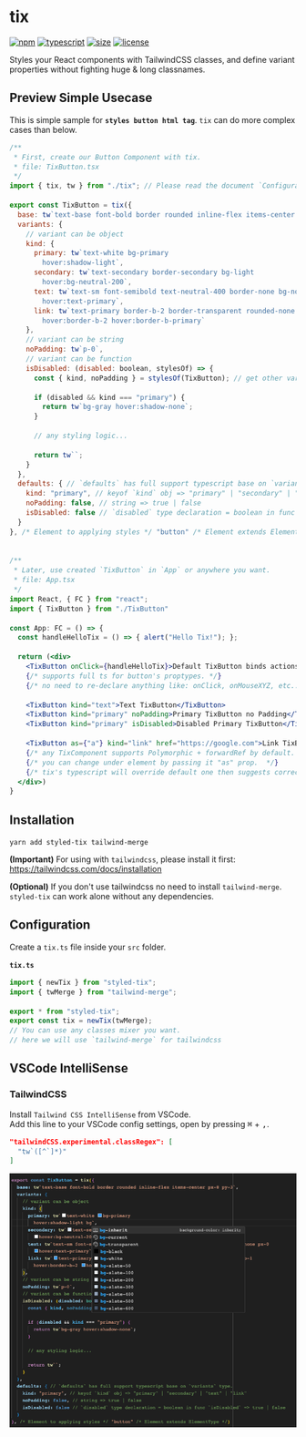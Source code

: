 # tix

[![npm](https://flat.badgen.net/npm/v/styled-tix)](https://www.npmjs.com/package/styled-tix?activeTab=readme)
[![typescript](https://flat.badgen.net/npm/types/styled-tix)](https://www.npmjs.com/package/styled-tix?activeTab=readme)
[![size](https://flat.badgen.net/bundlephobia/minzip/styled-tix)](https://bundlephobia.com/package/styled-tix@latest)
[![license](https://flat.badgen.net/github/license/danhtran94/styled-tix)](https://github.com/danhtran94/styled-tix/blob/main/LICENSE)

Styles your React components with TailwindCSS classes, and define variant properties without fighting huge & long classnames.

## Preview Simple Usecase
This is simple sample for **`styles button html tag`**. `tix` can do more complex cases than below.
```jsx
/**
 * First, create our Button Component with tix.
 * file: TixButton.tsx
 */
import { tix, tw } from "./tix"; // Please read the document `Configuration`

export const TixButton = tix({
  base: tw`text-base font-bold border rounded inline-flex items-center px-8 py-3`,
  variants: {
    // variant can be object
    kind: {
      primary: tw`text-white bg-primary 
        hover:shadow-light`,
      secondary: tw`text-secondary border-secondary bg-light 
        hover:bg-neutral-200`,
      text: tw`text-sm font-semibold text-neutral-400 border-none bg-none rounded-none px-0
        hover:text-primary`,
      link: tw`text-primary border-b-2 border-transparent rounded-none px-0 py-0 pb-1
        hover:border-b-2 hover:border-b-primary`
    },
    // variant can be string
    noPadding: tw`p-0`,
    // variant can be function
    isDisabled: (disabled: boolean, stylesOf) => {
      const { kind, noPadding } = stylesOf(TixButton); // get other variant's values
      
      if (disabled && kind === "primary") {
        return tw`bg-gray hover:shadow-none`;
      }

      // any styling logic...

      return tw``;
    }
  },
  defaults: { // `defaults` has full support typescript base on `variants` type.
    kind: "primary", // keyof `kind` obj => "primary" | "secondary" | "text" | "link"
    noPadding: false, // string => true | false
    isDisabled: false // `disabled` type declaration = boolean in func `isDisabled` => true | false
  }
}, /* Element to applying styles */ "button" /* Element extends ElementType */)


/**
 * Later, use created `TixButton` in `App` or anywhere you want.
 * file: App.tsx
 */
import React, { FC } from "react";
import { TixButton } from "./TixButton"
 
const App: FC = () => {
  const handleHelloTix = () => { alert("Hello Tix!"); };

  return (<div>
    <TixButton onClick={handleHelloTix}>Default TixButton binds actions</TixButton> 
    {/* supports full ts for button's proptypes. */}
    {/* no need to re-declare anything like: onClick, onMouseXYZ, etc... */}

    <TixButton kind="text">Text TixButton</TixButton>
    <TixButton kind="primary" noPadding>Primary TixButton no Padding</TixButton>    
    <TixButton kind="primary" isDisabled>Disabled Primary TixButton</TixButton>

    <TixButton as={"a"} kind="link" href="https://google.com">Link TixButton to Google</TixButton> 
    {/* any TixComponent supports Polymorphic + forwardRef by default. */}
    {/* you can change under element by passing it "as" prop.  */}
    {/* tix's typescript will override default one then suggests correct proptypes. */}
  </div>)
}
```

## Installation
`yarn add styled-tix tailwind-merge`

**(Important)** For using with `tailwindcss`, please install it first: \
https://tailwindcss.com/docs/installation

**(Optional)** If you don't use tailwindcss no need to install `tailwind-merge`. \
`styled-tix` can work alone without any dependencies.


## Configuration
Create a `tix.ts` file inside your `src` folder.

**`tix.ts`**
```typescript
import { newTix } from "styled-tix";
import { twMerge } from "tailwind-merge";

export * from "styled-tix";
export const tix = newTix(twMerge); 
// You can use any classes mixer you want.
// here we will use `tailwind-merge` for tailwindcss
```

## VSCode IntelliSense
### TailwindCSS

Install `Tailwind CSS IntelliSense` from VSCode. \
Add this line to your VSCode config settings, open by pressing <kbd>⌘</kbd> + <kbd>,</kbd>.
```json
"tailwindCSS.experimental.classRegex": [    
  "tw`([^`]*)"
]
```
![VSCode support image](docs/images/vscode-tailwind-intellisense.png)
